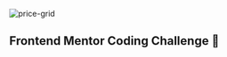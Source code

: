 ![price-grid](https://github.com/user-attachments/assets/bb850ef6-02a5-477d-b7b3-739a7b5a6ad0)

## Frontend Mentor Coding Challenge 🤡
